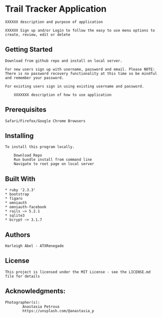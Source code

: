 # Trail Tracker Application

	XXXXXX description and purpose of application

	XXXXXX Sign up and/or Login to follow the easy to use menu options to create, review, edit or delete

## Getting Started

    Download from github repo and install on local server.

    For new users sign up with username, password and email. Please NOTE: There is no password recovery functionality at this time so be mindful and remember your password.

    For existing users sign in using existing username and password.

		XXXXXXX description of how to use application

## Prerequisites

	Safari/Firefox/Google Chrome Browsers

## Installing

	To install this program locally.

	    Download Repo
	    Run bundle install from command line
	    Navigate to root page on local server

## Built With
	* ruby '2.3.3'
	* bootstrap
	* figaro
	* omniauth
	* omniauth-facebook
	* rails ~> 5.2.1
	* sqlite3
	* bcrypt ~> 3.1.7

## Authors
    Harleigh Abel - ATXRenegade

## License

	This project is licensed under the MIT License - see the LICENSE.md file for details

## Acknowledgments:

    Photographer(s):
			Anastasia Petrova
			https://unsplash.com/@anastasia_p

